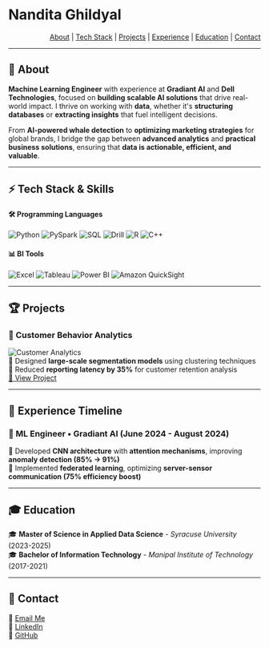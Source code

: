 # Nandita Ghildyal

<div align="right">

[About](#-about) | [Tech Stack](#-tech-stack--skills) | [Projects](#-projects) | [Experience](#-experience-timeline) | [Education](#-education) | [Contact](#-contact)

</div>

---

## 💫 About

**Machine Learning Engineer** with experience at **Gradiant AI** and **Dell Technologies**, focused on **building scalable AI solutions** that drive real-world impact. I thrive on working with **data**, whether it's **structuring databases** or **extracting insights** that fuel intelligent decisions.

From **AI-powered whale detection** to **optimizing marketing strategies** for global brands, I bridge the gap between **advanced analytics** and **practical business solutions**, ensuring that **data is actionable, efficient, and valuable**.  

---

## ⚡ Tech Stack & Skills

#### 🛠 Programming Languages  
![Python](https://img.shields.io/badge/Python-3776AB?style=flat-square&logo=python&logoColor=white) ![PySpark](https://img.shields.io/badge/PySpark-FDEE21?style=flat-square&logo=apachespark&logoColor=black) ![SQL](https://img.shields.io/badge/SQL-4479A1?style=flat-square&logo=mysql&logoColor=white) ![Drill](https://img.shields.io/badge/Drill-FFA500?style=flat-square) ![R](https://img.shields.io/badge/R-276DC3?style=flat-square&logo=r&logoColor=white) ![C++](https://img.shields.io/badge/C++-00599C?style=flat-square&logo=cplusplus&logoColor=white)  

#### 📊 BI Tools  
![Excel](https://img.shields.io/badge/Excel-217346?style=flat-square&logo=microsoft-excel&logoColor=white) ![Tableau](https://img.shields.io/badge/Tableau-E97627?style=flat-square&logo=tableau&logoColor=white) ![Power BI](https://img.shields.io/badge/Power%20BI-F2C811?style=flat-square&logo=powerbi&logoColor=black) ![Amazon QuickSight](https://img.shields.io/badge/Amazon%20QuickSight-FF9900?style=flat-square&logo=amazon&logoColor=white)  

---

## 🏆 Projects

### 📡 Customer Behavior Analytics  
![Customer Analytics](https://source.unsplash.com/600x300/?data,analytics)  
🔹 Designed **large-scale segmentation models** using clustering techniques  
🔹 Reduced **reporting latency by 35%** for customer retention analysis  
[🔗 View Project](https://github.com/nandita/customer-analytics)  

---

## 💼 Experience Timeline  

### 🚀 ML Engineer • Gradiant AI (June 2024 - August 2024)  
🔹 Developed **CNN architecture** with **attention mechanisms**, improving **anomaly detection (85% → 91%)**  
🔹 Implemented **federated learning**, optimizing **server-sensor communication (75% efficiency boost)**  

---

## 🎓 Education  

🎓 **Master of Science in Applied Data Science** - *Syracuse University* (2023-2025)  
🎓 **Bachelor of Information Technology** - *Manipal Institute of Technology* (2017-2021)  

---

## 📩 Contact

📧 [Email Me](mailto:nanditaghildyal@gmail.com)  
💼 [LinkedIn](https://www.linkedin.com/in/nghildyal/)  
🚀 [GitHub](https://github.com/gappy401)  